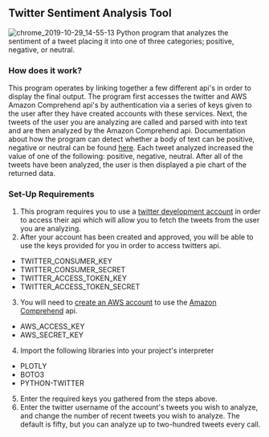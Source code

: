 ## Twitter Sentiment Analysis Tool
![chrome_2019-10-29_14-55-13](https://user-images.githubusercontent.com/37064367/67812331-2d922b00-fa5c-11e9-8eb4-60b50e9d79d2.png)
Python program that analyzes the sentiment of a tweet placing it into one of three categories; positive, negative, or neutral.

### How does it work?
This program operates by linking together a few different api's in order to display the final output. The program first accesses the twitter and AWS Amazon Comprehend api's by authentication via a series of keys given to the user after they have created accounts with these services. Next, the tweets of the user you are analyzing are called and parsed with into text and are then analyzed by the Amazon Comprehend api. Documentation about how the program can detect whether a body of text can be positive, negative or neutral can be found [here](https://docs.aws.amazon.com/comprehend/latest/dg/how-sentiment.html). Each tweet analyzed increased the value of one of the following: positive, negative, neutral. After all of the tweets have been analyzed, the user is then displayed a pie chart of the returned data. 

### Set-Up Requirements 

1. This program requires you to use a [twitter development account](https://developer.twitter.com/en/apply-for-access.html) in order to access their api which will allow you to fetch the tweets from the user you are analyzing. 
2.  After your account has been created and approved, you will be able to use the keys provided for you in order to access twitters api.
* TWITTER_CONSUMER_KEY
* TWITTER_CONSUMER_SECRET
* TWITTER_ACCESS_TOKEN_KEY 
* TWITTER_ACCESS_TOKEN_SECRET
3. You will need to [create an AWS account](https://docs.aws.amazon.com/general/latest/gr/aws-sec-cred-types.html) to use the [Amazon Comprehend](https://docs.aws.amazon.com/comprehend/latest/dg/how-sentiment.html) api.
* AWS_ACCESS_KEY
* AWS_SECRET_KEY
4. Import the following libraries into your project's interpreter
* PLOTLY
* BOTO3
* PYTHON-TWITTER
5. Enter the required keys you gathered from the steps above. 
6. Enter the twitter username of the account's tweets you wish to analyze, and change the number of recent tweets you wish to analyze. The default is fifty, but you can analyze up to two-hundred tweets every call.  
